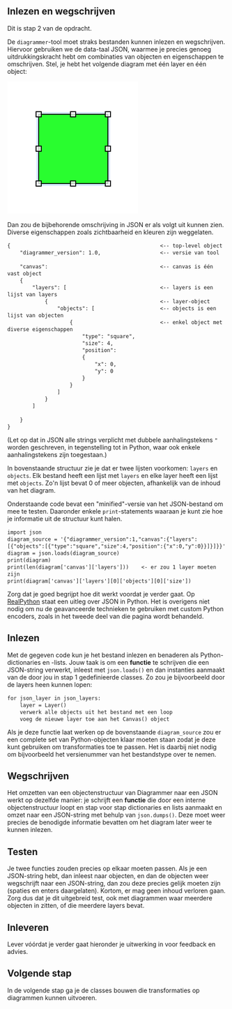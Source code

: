 ## Inlezen en wegschrijven

Dit is stap 2 van de opdracht.

De `diagrammer`-tool moet straks bestanden kunnen inlezen en wegschrijven. Hiervoor gebruiken we de data-taal JSON, waarmee je precies genoeg uitdrukkingskracht hebt om combinaties van objecten en eigenschappen te omschrijven. Stel, je hebt het volgende diagram met één layer en één object:

![](square.png)

Dan zou de bijbehorende omschrijving in JSON er als volgt uit kunnen zien. Diverse eigenschappen zoals zichtbaarheid en kleuren zijn weggelaten.

    {                                                <-- top-level object
        "diagrammer_version": 1.0,                   <-- versie van tool
        
        "canvas":                                    <-- canvas is één vast object
        {
            "layers": [                              <-- layers is een lijst van layers
                {                                    <-- layer-object
                    "objects": [                     <-- objects is een lijst van objecten
                        {                            <-- enkel object met diverse eigenschappen
                            "type": "square",
                            "size": 4,
                            "position":
                            {
                                "x": 0,
                                "y": 0
                            }
                        }
                    ]
                }
            ]
            
        }
    }

(Let op dat in JSON alle strings verplicht met dubbele aanhalingstekens `"` worden geschreven, in tegenstelling tot in Python, waar ook enkele aanhalingstekens zijn toegestaan.)

In bovenstaande structuur zie je dat er twee lijsten voorkomen: `layers` en `objects`. Elk bestand heeft een lijst met `layers` en elke layer heeft een lijst met `objects`. Zo'n lijst bevat 0 of meer objecten, afhankelijk van de inhoud van het diagram.

Onderstaande code bevat een "minified"-versie van het JSON-bestand om mee te testen. Daaronder enkele `print`-statements waaraan je kunt zie hoe je informatie uit de structuur kunt halen.

    import json
    diagram_source = '{"diagrammer_version":1,"canvas":{"layers":[{"objects":[{"type":"square","size":4,"position":{"x":0,"y":0}}]}]}}'
    diagram = json.loads(diagram_source)
    print(diagram)
    print(len(diagram['canvas']['layers']))    <- er zou 1 layer moeten zijn
    print(diagram['canvas']['layers'][0]['objects'][0]['size'])

Zorg dat je goed begrijpt hoe dit werkt voordat je verder gaat. Op [RealPython](https://realpython.com/python-json/) staat een uitleg over JSON in Python. Het is overigens niet nodig om nu de geavanceerde technieken te gebruiken met custom Python encoders, zoals in het tweede deel van die pagina wordt behandeld.


## Inlezen

Met de gegeven code kun je het bestand inlezen en benaderen als Python-dictionaries en -lists. Jouw taak is om een **functie** te schrijven die een JSON-string verwerkt, inleest met `json.loads()` en dan instanties aanmaakt van de door jou in stap 1 gedefinieerde classes. Zo zou je bijvoorbeeld door de layers heen kunnen lopen:

    for json_layer in json_layers:
        layer = Layer()
        verwerk alle objects uit het bestand met een loop
        voeg de nieuwe layer toe aan het Canvas() object

Als je deze functie laat werken op de bovenstaande `diagram_source` zou er een complete set van Python-objecten klaar moeten staan zodat je deze kunt gebruiken om transformaties toe te passen. Het is daarbij niet nodig om bijvoorbeeld het versienummer van het bestandstype over te nemen.


## Wegschrijven

Het omzetten van een objectenstructuur van Diagrammer naar een JSON werkt op dezelfde manier: je schrijft een **functie** die door een interne objectenstructuur loopt en stap voor stap dictionaries en lists aanmaakt en omzet naar een JSON-string met behulp van `json.dumps()`. Deze moet weer precies de benodigde informatie bevatten om het diagram later weer te kunnen inlezen.


## Testen

Je twee functies zouden precies op elkaar moeten passen. Als je een JSON-string hebt, dan inleest naar objecten, en dan de objecten weer wegschrijft naar een JSON-string, dan zou deze precies gelijk moeten zijn (spaties en enters daargelaten). Kortom, er mag geen inhoud verloren gaan. Zorg dus dat je dit uitgebreid test, ook met diagrammen waar meerdere objecten in zitten, of die meerdere layers bevat.


## Inleveren

Lever vóórdat je verder gaat hieronder je uitwerking in voor feedback en advies.


## Volgende stap

In de volgende stap ga je de classes bouwen die transformaties op diagrammen kunnen uitvoeren.

